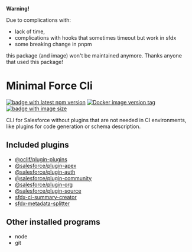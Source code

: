 __Warning!__

Due to complications with:
- lack of time,
- complications with hooks that sometimes timeout but work in sfdx
- some breaking change in pnpm

this package (and image) won't be maintained anymore.
Thanks anyone that used this package!

# Minimal Force Cli

[![badge with latest npm version](https://img.shields.io/npm/v/@ziemniakoss/mfc)](https://www.npmjs.com/package/@ziemniakoss/mfc)
[![Docker image version tag](https://img.shields.io/docker/v/ziemniakoss/mfc?label=image%20version)](https://hub.docker.com/r/ziemniakoss/mfc)
[![badge with image size](https://img.shields.io/docker/image-size/ziemniakoss/mfc)](https://hub.docker.com/r/ziemniakoss/mfc)

CLI for Salesforce without plugins that are not needed in CI environments, like plugins for code generation or schema
description.

## Included plugins

- [@oclif/plugin-plugins](https://www.npmjs.com/package/@oclif/plugin-plugins)
- [@salesforce/plugin-apex](https://www.npmjs.com/package/@salesforce/plugin-apex)
- [@salesforce/plugin-auth](https://www.npmjs.com/package/@salesforce/plugin-auth)
- [@salesforce/plugin-community](https://www.npmjs.com/package/@salesforce/plugin-community)
- [@salesforce/plugin-org](https://www.npmjs.com/package/@salesforce/plugin-org)
- [@salesforce/plugin-source](https://www.npmjs.com/package/@salesforce/plugin-source)
- [sfdx-ci-summary-creator](https://www.npmjs.com/package/sfdx-ci-summary-creator)
- [sfdx-metadata-splitter](https://www.npmjs.com/package/sfdx-metadata-splitter)

## Other installed programs

- node
- git
